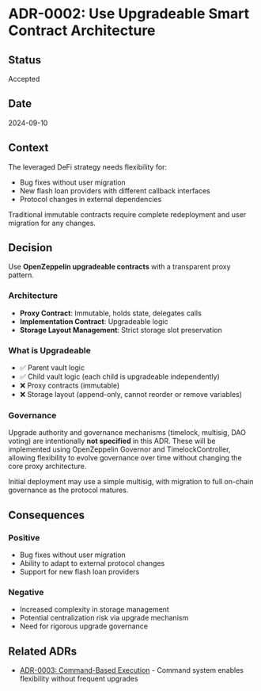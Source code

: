 # ADR-0002: Use Upgradeable Smart Contract Architecture

## Status
Accepted

## Date
2024-09-10

## Context
The leveraged DeFi strategy needs flexibility for:
- Bug fixes without user migration
- New flash loan providers with different callback interfaces
- Protocol changes in external dependencies

Traditional immutable contracts require complete redeployment and user migration for any changes.

## Decision
Use **OpenZeppelin upgradeable contracts** with a transparent proxy pattern.

### Architecture
- **Proxy Contract**: Immutable, holds state, delegates calls
- **Implementation Contract**: Upgradeable logic
- **Storage Layout Management**: Strict storage slot preservation

### What is Upgradeable
- ✅ Parent vault logic
- ✅ Child vault logic (each child is upgradeable independently)
- ❌ Proxy contracts (immutable)
- ❌ Storage layout (append-only, cannot reorder or remove variables)

### Governance
Upgrade authority and governance mechanisms (timelock, multisig, DAO voting) are intentionally **not specified** in this ADR. These will be implemented using OpenZeppelin Governor and TimelockController, allowing flexibility to evolve governance over time without changing the core proxy architecture.

Initial deployment may use a simple multisig, with migration to full on-chain governance as the protocol matures.

## Consequences
### Positive
- Bug fixes without user migration
- Ability to adapt to external protocol changes
- Support for new flash loan providers

### Negative
- Increased complexity in storage management
- Potential centralization risk via upgrade mechanism
- Need for rigorous upgrade governance

## Related ADRs
- [ADR-0003: Command-Based Execution](0003-command-based-execution.md) - Command system enables flexibility without frequent upgrades
